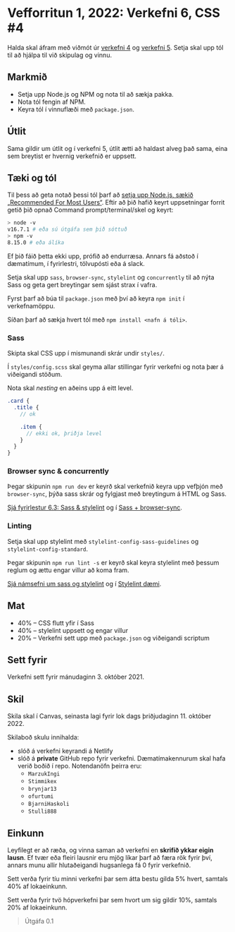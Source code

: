 # Vefforritun 1, 2022: Verkefni 6, CSS #4

Halda skal áfram með viðmót úr [verkefni 4](https://github.com/vefforritun/vef1-2022-v4/) og [verkefni 5](https://github.com/vefforritun/vef1-2022-v5/). Setja skal upp tól til að hjálpa til við skipulag og vinnu.

## Markmið

* Setja upp Node.js og NPM og nota til að sækja pakka.
* Nota tól fengin af NPM.
* Keyra tól í vinnuflæði með `package.json`.

## Útlit

Sama gildir um útlit og í verkefni 5, útlit ætti að haldast alveg það sama, eina sem breytist er hvernig verkefnið er uppsett.

## Tæki og tól

Til þess að geta notað þessi tól þarf að [setja upp Node.js, sækið „Recommended For Most Users“](https://nodejs.org/en/). Eftir að þið hafið keyrt uppsetningar forrit getið þið opnað Command prompt/terminal/skel og keyrt:

```bash
> node -v
v16.7.1 # eða sú útgáfa sem þið sóttuð
> npm -v
8.15.0 # eða álíka
```

Ef þið fáið þetta ekki upp, prófið að endurræsa. Annars fá aðstoð í dæmatímum, í fyrirlestri, tölvupósti eða á slack.

Setja skal upp `sass`, `browser-sync`, `stylelint` og `concurrently` til að nýta Sass og geta gert breytingar sem sjást strax í vafra.

Fyrst þarf að búa til `package.json` með því að keyra `npm init` í verkefnamöppu.

Síðan þarf að sækja hvert tól með `npm install <nafn á tóli>`.

### Sass

Skipta skal CSS upp í mismunandi skrár undir `styles/`.

Í `styles/config.scss` skal geyma allar stillingar fyrir verkefni og nota þær á viðeigandi stöðum.

Nota skal _nesting_ en aðeins upp á eitt level.

```scss
.card {
  .title {
    // ok

    .item {
      // ekki ok, þriðja level
    }
  }
}
```

### Browser sync & concurrently

Þegar skipunin `npm run dev` er keyrð skal verkefnið keyra upp vefþjón með `browser-sync`, þýða sass skrár og fylgjast með breytingum á HTML og Sass.

[Sjá fyrirlestur 6.3: Sass & stylelint](https://github.com/vefforritun/vef1-2021/blob/main/vikur/06/06.3.sass-stylelint.md) og í [Sass + browser-sync](https://github.com/vefforritun/vef1-2021/tree/main/vikur/06/daemi/3.sass-stylelint/03.sass-browser-sync).

### Linting

Setja skal upp stylelint með `stylelint-config-sass-guidelines` og `stylelint-config-standard`.

Þegar skipunin `npm run lint -s` er keyrð skal keyra stylelint með þessum reglum og ættu engar villur að koma fram.

[Sjá námsefni um sass og stylelint](https://github.com/vefforritun/vef1-2022/tree/main/namsefni/22.sass-stylelint) og í [Stylelint dæmi](https://github.com/vefforritun/vef1-2022/tree/main/namsefni/22.sass-stylelint/daemi/04.stylelint).

## Mat

* 40% – CSS flutt yfir í Sass
* 40% – stylelint uppsett og engar villur
* 20% – Verkefni sett upp með `package.json` og viðeigandi scriptum

## Sett fyrir

Verkefni sett fyrir mánudaginn 3. október 2021.

## Skil

Skila skal í Canvas, seinasta lagi fyrir lok dags þriðjudaginn 11. október 2022.

Skilaboð skulu innihalda:

* slóð á verkefni keyrandi á Netlify
* slóð á **private** GitHub repo fyrir verkefni. Dæmatímakennurum skal hafa verið boðið í repo. Notendanöfn þeirra eru:
  * `MarzukIngi`
  * `Stimmikex`
  * `brynjar13`
  * `ofurtumi`
  * `BjarniHaskoli`
  * `Stulli888`

## Einkunn

Leyfilegt er að ræða, og vinna saman að verkefni en **skrifið ykkar eigin lausn**. Ef tvær eða fleiri lausnir eru mjög líkar þarf að færa rök fyrir því, annars munu allir hlutaðeigandi hugsanlega fá 0 fyrir verkefnið.

Sett verða fyrir tíu minni verkefni þar sem átta bestu gilda 5% hvert, samtals 40% af lokaeinkunn.

Sett verða fyrir tvö hópverkefni þar sem hvort um sig gildir 10%, samtals 20% af lokaeinkunn.

> Útgáfa 0.1
